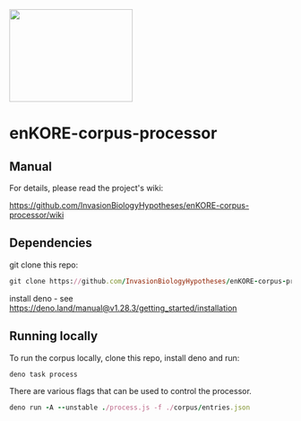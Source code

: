 <img align="center" src="https://upload.wikimedia.org/wikipedia/commons/thumb/3/3d/Red_lionfish_near_Gilli_Banta_Island.JPG/440px-Red_lionfish_near_Gilli_Banta_Island.JPG" width="220" height="165">

# enKORE-corpus-processor

## Manual

For details, please read the project's wiki:

https://github.com/InvasionBiologyHypotheses/enKORE-corpus-processor/wiki

## Dependencies

git clone this repo:

```ruby
git clone https://github.com/InvasionBiologyHypotheses/enKORE-corpus-processor.git
```

install deno - see https://deno.land/manual@v1.28.3/getting_started/installation

## Running locally

To run the corpus locally, clone this repo, install deno and run:
```ruby
deno task process
```

There are various flags that can be used to control the processor.
```ruby
deno run -A --unstable ./process.js -f ./corpus/entries.json
```
